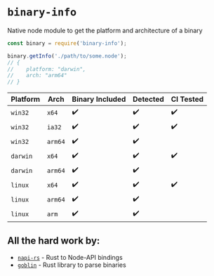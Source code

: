 # `binary-info`

Native node module to get the platform and architecture of a binary

```ts
const binary = require('binary-info');

binary.getInfo('./path/to/some.node');
// {
//    platform: "darwin",
//    arch: "arm64"
// }
```

| Platform | Arch    | Binary Included | Detected | CI Tested |
| -------- | ------- | --------------- | -------- | --------- |
| `win32`  | `x64`   | ✔️              | ✔️       | ✔️        |
| `win32`  | `ia32`  | ✔️              | ✔️       | ✔️        |
| `win32`  | `arm64` | ✔️              | ✔️       |           |
| `darwin` | `x64`   | ✔️              | ✔️       | ✔️        |
| `darwin` | `arm64` | ✔️              | ✔️       |           |
| `linux`  | `x64`   | ✔️              | ✔️       | ✔️        |
| `linux`  | `arm64` | ✔️              | ✔️       |           |
| `linux`  | `arm`   | ✔️              | ✔️       |           |

## All the hard work by:

- [`napi-rs`](https://github.com/napi-rs/napi-rs) - Rust to Node-API bindings
- [`goblin`](https://github.com/m4b/goblin) - Rust library to parse binaries
